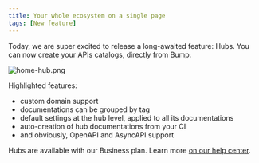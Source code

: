 ```yaml
---
title: Your whole ecosystem on a single page
tags: [New feature]
---
```


Today, we are super excited to release a long-awaited feature: Hubs. You can now create your APIs catalogs, directly from Bump.

![home-hub.png](https://cloud.headwayapp.co/changelogs_images/images/big/000/046/230-4d740fb504ecd138814ef507bb3fc4b256fd2118.png)

Highlighted features:
* custom domain support
* documentations can be grouped by tag
* default settings at the hub level, applied to all its documentations
* auto-creation of hub documentations from your CI
* and obviously, OpenAPI and AsyncAPI support

Hubs are available with our Business plan.  Learn more [on our help center](/help/hubs).
